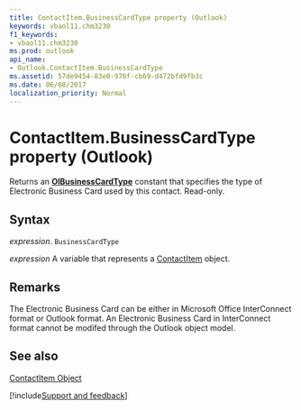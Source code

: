 ```yaml
---
title: ContactItem.BusinessCardType property (Outlook)
keywords: vbaol11.chm3230
f1_keywords:
- vbaol11.chm3230
ms.prod: outlook
api_name:
- Outlook.ContactItem.BusinessCardType
ms.assetid: 57de9454-83e0-976f-cb69-d472bfd9fb3c
ms.date: 06/08/2017
localization_priority: Normal
---
```



# ContactItem.BusinessCardType property (Outlook)

Returns an  **[OlBusinessCardType](Outlook.OlBusinessCardType.md)** constant that specifies the type of Electronic Business Card used by this contact. Read-only.


## Syntax

_expression_. `BusinessCardType`

_expression_ A variable that represents a [ContactItem](Outlook.ContactItem.md) object.


## Remarks

The Electronic Business Card can be either in Microsoft Office InterConnect format or Outlook format. An Electronic Business Card in InterConnect format cannot be modifed through the Outlook object model. 


## See also


[ContactItem Object](Outlook.ContactItem.md)

[!include[Support and feedback](~/includes/feedback-boilerplate.md)]